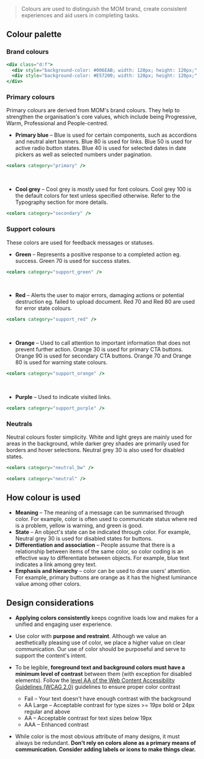 > Colours are used to distinguish the MOM brand, create consistent experiences and aid users in completing tasks.

## Colour palette

### Brand colours

```jsx noeditor
<div class="d:f">
  <div style="background-color: #006EAB; width: 120px; height: 120px;" class="m-r:24" />
  <div style="background-color: #E57200; width: 120px; height: 120px;" />
</div>
```

### Primary colours

Primary colours are derived from MOM's brand colours. They help to strengthen the organisation's core values, which include being Progressive, Warm, Professional and People-centred.

- **Primary blue** – Blue is used for certain components, such as accordions and neutral alert banners. Blue 80 is used for links. Blue 50 is used for active radio button states. Blue 40 is used for selected dates in date pickers as well as selected numbers under pagination.

```jsx noeditor
<colors category="primary" />
```

<br/>

- **Cool grey** – Cool grey is mostly used for font colours. Cool grey 100 is the default colors for text unless specified otherwise. Refer to the Typography section for more details.

```jsx noeditor
<colors category="secondary" />
```

### Support colours

These colors are used for feedback messages or statuses.

- **Green** – Represents a positive response to a completed action eg. success. Green 70 is used for success states.

```jsx noeditor
<colors category="support_green" />
```

<br/>

- **Red** – Alerts the user to major errors, damaging actions or potential destruction eg. failed to upload document. Red 70 and Red 80 are used for error state colours.

```jsx noeditor
<colors category="support_red" />
```

<br/>

- **Orange** – Used to call attention to important information that does not prevent further action. Orange 30 is used for primary CTA buttons. Orange 90 is used for secondary CTA buttons. Orange 70 and Orange 80 is used for warning state colours.

```jsx noeditor
<colors category="support_orange" />
```

<br/>

- **Purple** – Used to indicate visited links.

```jsx noeditor
<colors category="support_purple" />
```

### Neutrals

Neutral colours foster simplicity. White and light greys are mainly used for areas in the background, while darker grey shades are primarily used for borders and hover selections. Neutral grey 30 is also used for disabled states.

```jsx noeditor
<colors category="neutral_bw" />
```

```jsx noeditor
<colors category="neutral" />
```

## How colour is used

- **Meaning** – The meaning of a message can be summarised through color. For example, color is often used to communicate status where red is a problem, yellow is warning, and green is good.
- **State** – An object's state can be indicated through color. For example, Neutral grey 30 is used for disabled states for buttons.
- **Differentiation and association** – People assume that there is a relationship between items of the same color, so color coding is an effective way to differentiate between objects. For example, blue text indicates a link among grey text.
- **Emphasis and hierarchy** – color can be used to draw users' attention. For example, primary buttons are orange as it has the highest luminance value among other colors.

## Design considerations

- **Applying colors consistently** keeps cognitive loads low and makes for a unified and engaging user experience.
- Use color with **purpose and restraint**. Although we value an aesthetically pleasing use of color, we place a higher value on clear communication. Our use of color should be purposeful and serve to support the content's intent.
- To be legible, **foreground text and background colors must have a minimum level of contrast** between them (with exception for disabled elements). Follow the <a href="https://www.w3.org/TR/UNDERSTANDING-WCAG20/visual-audio-contrast-contrast.html" target="_blank">level AA of the Web Content Accessibility Guidelines (WCAG 2.0)</a> guidelines to ensure proper color contrast

  - Fail – Your text doesn't have enough contrast with the background
  - AA Large – Acceptable contrast for type sizes >= 19px bold or 24px regular and above
  - AA – Acceptable contrast for text sizes below 19px
  - AAA – Enhanced contrast

- While color is the most obvious attribute of many designs, it must always be redundant. **Don't rely on colors alone as a primary means of communication. Consider adding labels or icons to make things clear.**
